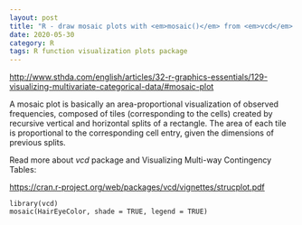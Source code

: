 ```yaml
---
layout: post
title: "R - draw mosaic plots with <em>mosaic()</em> from <em>vcd</em> package"
date: 2020-05-30
category: R
tags: R function visualization plots package
---
```


http://www.sthda.com/english/articles/32-r-graphics-essentials/129-visualizing-multivariate-categorical-data/#mosaic-plot

A mosaic plot is basically an area-proportional visualization of observed frequencies, composed of tiles (corresponding to the cells) created by recursive vertical and horizontal splits of a rectangle. The area of each tile is proportional to the corresponding cell entry, given the dimensions of previous splits. 

Read more about <em>vcd</em> package and Visualizing Multi-way Contingency Tables: 

https://cran.r-project.org/web/packages/vcd/vignettes/strucplot.pdf

```
library(vcd)
mosaic(HairEyeColor, shade = TRUE, legend = TRUE) 
```

